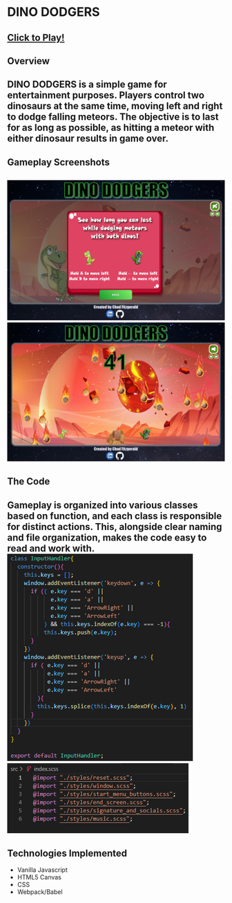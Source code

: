 # DINO DODGERS

[Click to Play!](https://chadfitz.github.io/DINO-DODGERS/)
---
## Overview

DINO DODGERS is a simple game for entertainment purposes. Players control two dinosaurs at the same time, moving left and right to dodge falling meteors. The objective is to last for as long as possible, as hitting a meteor with either dinosaur results in game over.  
---
## Gameplay Screenshots

![](./src/readme_screenshots/instructions.PNG)  
![](./src/readme_screenshots/gameplay.PNG)  
---
## The Code

Gameplay is organized into various classes based on function, and each class is responsible for distinct actions. This, alongside clear naming and file organization, makes the code easy to read and work with.
![](./src/readme_screenshots/input_handler.PNG)  
![](./src/readme_screenshots/index_scss.PNG)  
---  
## Technologies Implemented
- Vanilla Javascript
- HTML5 Canvas
- CSS
- Webpack/Babel